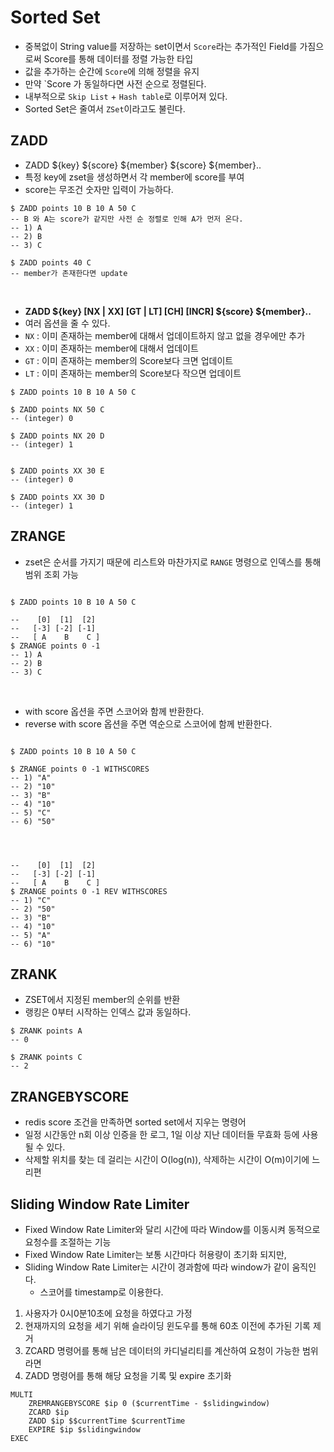 # Sorted Set
- 중복없이 String value를 저장하는 set이면서 `Score`라는 추가적인 Field를 가짐으로써 Score를 통해 데이터를 정렬 가능한 타입
- 값을 추가하는 순간에 `Score`에 의해 정렬을 유지
- 만약 `Score 가 동일하다면 사전 순으로 정렬된다.
- 내부적으로 `Skip List` + `Hash table`로 이루어져 있다.
- Sorted Set은 줄여서 `ZSet`이라고도 불린다.


## ZADD
- ZADD ${key} ${score} ${member} ${score} ${member}..
- 특정 key에 zset을 생성하면서 각 member에 score를 부여
- score는 무조건 숫자만 입력이 가능하다.
```redis
$ ZADD points 10 B 10 A 50 C
-- B 와 A는 score가 같지만 사전 순 정렬로 인해 A가 먼저 온다.
-- 1) A
-- 2) B
-- 3) C

$ ZADD points 40 C
-- member가 존재한다면 update
```

<br>

- **ZADD ${key} [NX | XX] [GT | LT] [CH] [INCR] ${score} ${member}..**
- 여러 옵션을 줄 수 있다.
- `NX` : 이미 존재하는 member에 대해서 업데이트하지 않고 없을 경우에만 추가
- `XX` : 이미 존재하는 member에 대해서 업데이트
- `GT` : 이미 존재하는 member의 Score보다 크면 업데이트
- `LT` : 이미 존재하는 member의 Score보다 작으면 업데이트
```redis
$ ZADD points 10 B 10 A 50 C

$ ZADD points NX 50 C
-- (integer) 0

$ ZADD points NX 20 D
-- (integer) 1


$ ZADD points XX 30 E
-- (integer) 0

$ ZADD points XX 30 D
-- (integer) 1
```


## ZRANGE
- zset은 순서를 가지기 때문에 리스트와 마찬가지로 `RANGE` 명령으로 인덱스를 통해 범위 조회 가능
```redis

$ ZADD points 10 B 10 A 50 C

--    [0]  [1]  [2]
--   [-3] [-2] [-1]
--   [ A    B    C ]
$ ZRANGE points 0 -1
-- 1) A
-- 2) B
-- 3) C
```

<br>

- with score 옵션을 주면 스코어와 함께 반환한다.
- reverse with score 옵션을 주면 역순으로 스코어에 함께 반환한다.
```redis

$ ZADD points 10 B 10 A 50 C

$ ZRANGE points 0 -1 WITHSCORES
-- 1) "A"
-- 2) "10"
-- 3) "B"
-- 4) "10"
-- 5) "C"
-- 6) "50"




--    [0]  [1]  [2]
--   [-3] [-2] [-1]
--   [ A    B    C ]
$ ZRANGE points 0 -1 REV WITHSCORES
-- 1) "C"
-- 2) "50"
-- 3) "B"
-- 4) "10"
-- 5) "A"
-- 6) "10"
```

## ZRANK
- ZSET에서 지정된 member의 순위를 반환
- 랭킹은 0부터 시작하는 인덱스 값과 동일하다.
```redis
$ ZRANK points A
-- 0

$ ZRANK points C
-- 2
```

## ZRANGEBYSCORE
- redis score 조건을 만족하면 sorted set에서 지우는 명령어
- 일정 시간동안 n회 이상 인증을 한 로그, 1일 이상 지난 데이터들 무효화 등에 사용될 수 있다.
- 삭제할 위치를 찾는 데 걸리는 시간이 O(log(n)), 삭제하는 시간이 O(m)이기에 느리편

## Sliding Window Rate Limiter
- Fixed Window Rate Limiter와 달리 시간에 따라 Window를 이동시켜 동적으로 요청수를 조절하는 기능
- Fixed Window Rate Limiter는 보통 시간마다 허용량이 초기화 되지만,
- Sliding Window Rate Limiter는 시간이 경과함에 따라 window가 같이 움직인다.
  - 스코어를 timestamp로 이용한다.

1. 사용자가 0시0분10초에 요청을 하였다고 가정
2. 현재까지의 요청을 세기 위해 슬라이딩 윈도우를 통해 60초 이전에 추가된 기록 제거
3. ZCARD 명령어를 통해 남은 데이터의 카디널리티를 계산하여 요청이 가능한 범위라면
4. ZADD 명령어를 통해 해당 요청을 기록 및 expire 초기화


```redis
MULTI
    ZREMRANGEBYSCORE $ip 0 ($currentTime - $slidingwindow)
    ZCARD $ip
    ZADD $ip $$currentTime $currentTime
    EXPIRE $ip $slidingwindow
EXEC
```

